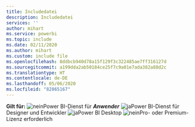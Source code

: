 ```yaml
---
title: Includedatei
description: Includedatei
services: ''
author: mihart
ms.service: powerbi
ms.topic: include
ms.date: 02/11/2020
ms.author: mihart
ms.custom: include file
ms.openlocfilehash: 8ddbcb940d78a15f129f3c322485ae7ff316127d
ms.sourcegitcommit: a199dda2ab50184ce25f7c9a01e7ada382a88d2c
ms.translationtype: HT
ms.contentlocale: de-DE
ms.lasthandoff: 05/06/2020
ms.locfileid: "82865167"
---
```

<Token>**Gilt für:** ![nein](media/no.png)Power BI-Dienst für ***Anwender*** ![ja](media/yes.png)Power BI-Dienst für Designer und Entwickler ![ja](media/yes.png)Power BI Desktop ![nein](media/no.png)Pro- oder Premium-Lizenz erforderlich </Token>